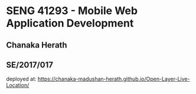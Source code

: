 # SENG 41293 - Mobile Web Application Development

## Chanaka Herath
## SE/2017/017

deployed at: https://chanaka-madushan-herath.github.io/Open-Layer-Live-Location/
